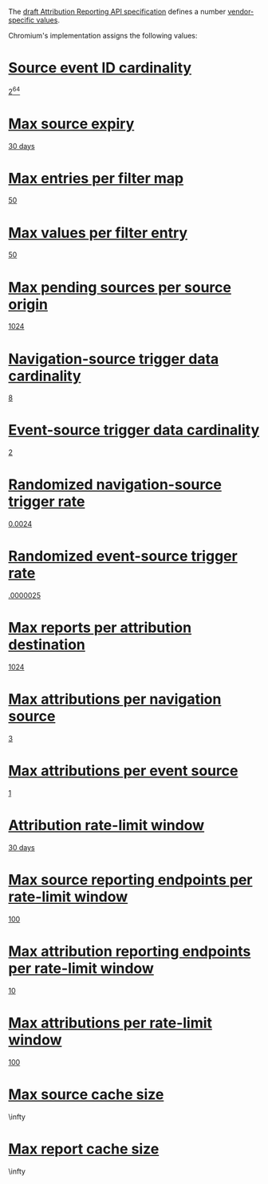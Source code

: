 The [draft Attribution Reporting API
specification](https://wicg.github.io/attribution-reporting-api) defines a
number [vendor-specific
values](https://wicg.github.io/attribution-reporting-api/#vendor-specific-values).

Chromium's implementation assigns the following values:

# [Source event ID cardinality](https://wicg.github.io/attribution-reporting-api/#source-event-id-cardinality)
[2<sup>64</sup>](https://source.chromium.org/chromium/chromium/src/+/main:content/browser/attribution_reporting/attribution_storage_delegate_impl.cc;l=312;drc=169c6cc102b39295a5bfe2f2a176b42b1c2fe2c4)

# [Max source expiry](https://wicg.github.io/attribution-reporting-api/#max-source-expiry)
[30 days](https://source.chromium.org/chromium/chromium/src/+/main:content/browser/attribution_reporting/common_source_info.cc;l=21;drc=f14ff8f54314121e0108fcd6236532c9dba27822)

# [Max entries per filter map](https://wicg.github.io/attribution-reporting-api/#max-entries-per-filter-map)
[50](https://source.chromium.org/chromium/chromium/src/+/main:third_party/blink/public/common/attribution_reporting/constants.h;l=12;drc=169c6cc102b39295a5bfe2f2a176b42b1c2fe2c4)

# [Max values per filter entry](https://wicg.github.io/attribution-reporting-api/#max-values-per-filter-entry)
[50](https://source.chromium.org/chromium/chromium/src/+/main:third_party/blink/public/common/attribution_reporting/constants.h;l=11;drc=169c6cc102b39295a5bfe2f2a176b42b1c2fe2c4)

# [Max pending sources per source origin](https://wicg.github.io/attribution-reporting-api/#max-pending-sources-per-source-origin)
[1024](https://source.chromium.org/chromium/chromium/src/+/main:content/browser/attribution_reporting/attribution_storage_delegate_impl.cc;l=94;drc=0eeaeb3261fd1ba378c57779245d5875121ab431)

# [Navigation-source trigger data cardinality](https://wicg.github.io/attribution-reporting-api/#navigation-source-trigger-data-cardinality)
[8](https://source.chromium.org/chromium/chromium/src/+/main:content/browser/attribution_reporting/attribution_storage_delegate_impl.cc;l=31;drc=0eeaeb3261fd1ba378c57779245d5875121ab431)

# [Event-source trigger data cardinality](https://wicg.github.io/attribution-reporting-api/#event-source-trigger-data-cardinality)
[2](https://source.chromium.org/chromium/chromium/src/+/main:content/browser/attribution_reporting/attribution_storage_delegate_impl.cc;l=33;drc=0eeaeb3261fd1ba378c57779245d5875121ab431)

# [Randomized navigation-source trigger rate](https://wicg.github.io/attribution-reporting-api/#randomized-navigation-source-trigger-rate)
[0.0024](https://source.chromium.org/chromium/chromium/src/+/main:content/browser/attribution_reporting/attribution_reporting.cc;l=12;drc=169c6cc102b39295a5bfe2f2a176b42b1c2fe2c4)

# [Randomized event-source trigger rate](https://wicg.github.io/attribution-reporting-api/#randomized-event-source-trigger-rate)
[.0000025](https://source.chromium.org/chromium/chromium/src/+/main:content/browser/attribution_reporting/attribution_reporting.cc;l=13;drc=169c6cc102b39295a5bfe2f2a176b42b1c2fe2c4)

# [Max reports per attribution destination](https://wicg.github.io/attribution-reporting-api/#max-reports-per-attribution-destination)
[1024](https://source.chromium.org/chromium/chromium/src/+/main:content/browser/attribution_reporting/attribution_storage_delegate_impl.cc;l=100;drc=0eeaeb3261fd1ba378c57779245d5875121ab431)

# [Max attributions per navigation source](https://wicg.github.io/attribution-reporting-api/#max-attributions-per-navigation-source)
[3](https://source.chromium.org/chromium/chromium/src/+/main:content/browser/attribution_reporting/attribution_storage_delegate_impl.cc;l=86;drc=0eeaeb3261fd1ba378c57779245d5875121ab431)

# [Max attributions per event source](https://wicg.github.io/attribution-reporting-api/#max-attributions-per-event-source)
[1](https://source.chromium.org/chromium/chromium/src/+/main:content/browser/attribution_reporting/attribution_storage_delegate_impl.cc;l=88;drc=0eeaeb3261fd1ba378c57779245d5875121ab431)

# [Attribution rate-limit window](https://wicg.github.io/attribution-reporting-api/#attribution-rate-limit-window)
[30 days](https://source.chromium.org/chromium/chromium/src/+/main:content/browser/attribution_reporting/attribution_storage_delegate_impl.cc;l=113;drc=0eeaeb3261fd1ba378c57779245d5875121ab431)

# [Max source reporting endpoints per rate-limit window](https://wicg.github.io/attribution-reporting-api/#max-source-reporting-endpoints-per-rate-limit-window)
[100](https://source.chromium.org/chromium/chromium/src/+/main:content/browser/attribution_reporting/attribution_storage_delegate_impl.cc;l=114;drc=0eeaeb3261fd1ba378c57779245d5875121ab431)

# [Max attribution reporting endpoints per rate-limit window](https://wicg.github.io/attribution-reporting-api/#max-source-reporting-endpoints-per-rate-limit-window)
[10](https://source.chromium.org/chromium/chromium/src/+/main:content/browser/attribution_reporting/attribution_storage_delegate_impl.cc;l=115;drc=0eeaeb3261fd1ba378c57779245d5875121ab431)

# [Max attributions per rate-limit window](https://wicg.github.io/attribution-reporting-api/#max-attributions-per-rate-limit-window)
[100](https://source.chromium.org/chromium/chromium/src/+/main:content/browser/attribution_reporting/attribution_storage_delegate_impl.cc;l=116;drc=0eeaeb3261fd1ba378c57779245d5875121ab431)

# [Max source cache size](https://wicg.github.io/attribution-reporting-api/#max-source-cache-size)
\infty

# [Max report cache size](https://wicg.github.io/attribution-reporting-api/#max-report-cache-size)
\infty

